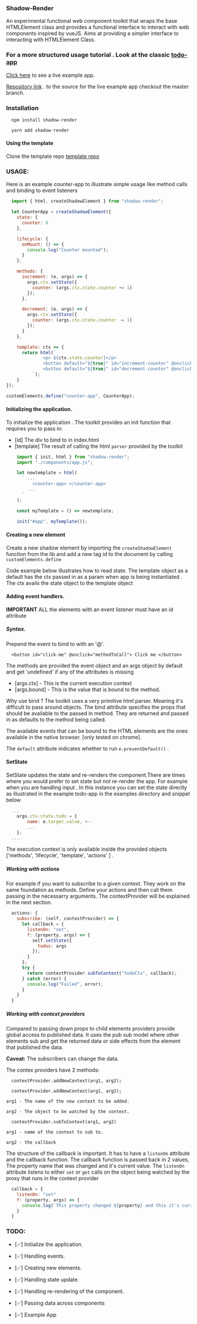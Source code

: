 ### Shadow-Render

An experimental functional web component toolkit that wraps the base HTMLElement class and provides a functional
interface to interact with web components inspired by vueJS. Aims at providing a simpler interface to
interacting with HTMLElement Class.

### For a more structured usage tutorial . Look at the classic [todo-app](https://github.com/mar-tina/shadow-render/tree/master/examples)

[Click here](https://mar-tina.github.io/todo-sample-app/) to see a live example app.

[Repository link](https://github.com/mar-tina/todo-sample-app) . to the source for the live example app checkout the master branch.

### Installation

```
  npm install shadow-render
```

```
  yarn add shadow-render
```

#### Using the template

Clone the template repo [template repo](https://github.com/mar-tina/shadow-render-template)

### USAGE:

Here is an example counter-app to illustrate simple usage like method calls and binding to event listeners

```javascript
  import { html, createShadowElement } from "shadow-render";

  let CounterApp = createShadowElement({
    state: {
      counter: 0
    },

    lifecycle: {
      onMount: () => {
        console.log("Counter mounted");
      }
    },

    methods: {
      increment: (e, args) => {
        args.ctx.setState({
          counter: (args.ctx.state.counter += 1)
        });
      },

      decrement: (e, args) => {
        args.ctx.setState({
          counter: (args.ctx.state.counter -= 1)
        });
      }
    },

    template: ctx => {
      return html(`
              <p> ${ctx.state.counter}</p>
              <button default="${true}" id="increment-counter" @onclick="increment"> + </button>
              <button default="${true}" id="decrement-counter" @onclick="decrement"> - </button>
          `);
    }
});

customElements.define("counter-app", CounterApp);

```

#### Initializing the application.

To initialize the application . The toolkit provides an init function that requires you to pass in:

- [id] The div to bind to in index.html
- [template] The result of calling the html `parser` provided by the toolkit

```javascript
    import { init, html } from "shadow-render";
    import "./components/app.js";

    let newtemplate = html(
      ` ...
          <counter-app> </counter-app>
        ...
      `
    );

    const myTemplate = () => newtemplate;

    init("#app", myTemplate());
```

#### Creating a new element

Create a new shadow element by importing the `createShadowElement` function from the lib and add a new tag id to the document by calling `customElements.define`

Code example below illustrates how to read state. The template object as a default has the ctx passed in
as a param when app is being instantiated . The ctx avails the state object to the template object

#### Adding event handlers.

**IMPORTANT** ALL the elements with an event listener must have an id attribute

##### Syntax.

Prepend the event to bind to with an '@'.

```
  <button id="click-me" @onclick="methodToCall"> Click me </button>
```

The methods are provided the event object and an args object by default and get 'undefined' if any of the
attributes is missing

- [args.ctx] - This is the current execution context
- [args.bound] - This is the value that is bound to the method.

Why use bind ? The toolkit uses a very primitive html parser. Meaning it's difficult to pass around objects.
The bind attribute specifies the props that should be available to the passed in method. They are returned and
passed in as defaults to the method being called.

The available events that can be bound to the HTML elements are the ones available in the native browser.
[only tested on chrome].

The `default` attribute indicates whether to run `e.preventDefault()` .

#### SetState

SetState updates the state and re-renders the component.There are times where you would prefer to set state but not re-render the app. For example when you are handling input . In this instance you can set the state directly as illustrated in the example todo-app in the
examples directory and snippet below

```javascript
  ...
    args.ctx.state.todo = {
        name: e.target.value, <--
        ...
    };
  ...
```

The execution context is only available inside the provided objects ['methods', 'lifecycle', 'template', 'actions' ] .

##### Working with actions

For example if you want to subscribe to a given context. They work on the same foundation as methods. Define
your actions and then call them passing in the necessarry arguments. The contextProvider will be explained in the
next section.

```javascript
  actions: {
    subscribe: (self, contextProvider) => {
      let callback = {
        listenOn: "set",
        f: (property, args) => {
          self.setState({
            todos: args
          });
        }
      };
      try {
        return contextProvider.subToContext("todoCtx", callback);
      } catch (error) {
        console.log("Failed", error);
      }
    }
  }
```

##### Working with context providers

Compared to passing down props to child elements providers provide global access to published data.
It uses the pub sub model where other elements sub and get the returned data or side effects from the
element that published the data.

**Caveat:** The subscribers can change the data.

The contex providers have 2 methods:

```
  contextProvider.addNewContext(arg1, arg2);
```

```
  contextProvider.addNewContext(arg1, arg2);
```

`arg1 - The name of the new context to be added.`

`arg2 - The object to be watched by the context.`

```
  contextProvider.subToContext(arg1, arg2)
```

`arg1 - name of the context to sub to.`

`arg2 - the callback`

The structure of the callback is important. It has to have a `listenOn` attribute and the callback function.
The callback function is passed back in 2 values, The property name that was changed and it's current value.
The `listenOn` attribute listens to either `set` or `get` calls on the object being watched by the proxy that
runs in the context provider

```javascript
  callback = {
    listenOn: "set"
    f: (property, args) => {
      console.log(`This property changed ${property} and this it's current value ${args}`)
    }
  }
```

### TODO:

- [:white_check_mark:] Initialize the application.

- [:white_check_mark:] Handling events.

- [:white_check_mark:] Creating new elements.

- [:white_check_mark:] Handling state update.

- [:white_check_mark:] Handling re-rendering of the component.

- [:white_check_mark:] Passing data across components

- [:white_check_mark:] Example App
